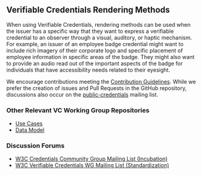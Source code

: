 ## Verifiable Credentials Rendering Methods

When using Verifiable Credentials, rendering methods can be used when the issuer
has a specific way that they want to express a verifiable credential to an
observer through a visual, auditory, or haptic mechanism. For example, an issuer
of an employee badge credential might want to include rich imagery of their
corporate logo and specific placement of employee information in specific areas
of the badge. They might also want to provide an audio read out of the important
aspects of the badge for individuals that have accessibility needs related to
their eyesight.

We encourage contributions meeting the
[Contribution Guidelines](CONTRIBUTING.md). While we prefer the creation of
issues and Pull Requests in the GitHub repository, discussions also occur on the
[public-credentials](http://lists.w3.org/Archives/Public/public-credentials/) mailing list.

### Other Relevant VC Working Group Repositories
* [Use Cases](https://github.com/w3c/vc-use-cases)
* [Data Model](https://github.com/w3c/vc-data-model)

### Discussion Forums
* [W3C Credentials Community Group Mailing List (Incubation)](https://lists.w3.org/Archives/Public/public-credentials/)
* [W3C Verifiable Credentials WG Mailing List (Standardization)](https://lists.w3.org/Archives/Public/public-vc-wg/)

